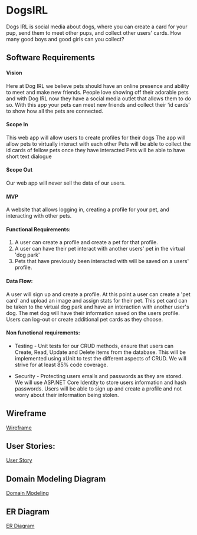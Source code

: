 # DogsIRL

Dogs IRL is social media about dogs, where you can create a card for your pup, send them to meet other pups, and collect other users' cards. How many good boys and good girls can you collect?

## Software Requirements
#### Vision
Here at Dog IRL we believe pets should have an online presence and ability to meet and make new friends. People love showing off their adorable pets and with Dog IRL now they have a social media outlet that allows them to do so. With this app your pets can meet new friends and collect their ‘id cards’ to show how all the pets are connected.

#### Scope In
This web app will allow users to create profiles for their dogs
The app will allow pets to virtually interact with each other
Pets will be able to collect the id cards of fellow pets once they have interacted
Pets will be able to have short text dialogue

#### Scope Out
Our web app will never sell the data of our users.

#### MVP
A website that allows logging in, creating a profile for your pet, and interacting with other pets.

#### Functional Requirements:

1. A user can create a profile and create a pet for that profile.
2. A user can have their pet interact with another users' pet in the virtual 'dog park'
3. Pets that have previously been interacted with will be saved on a users' profile.

#### Data Flow:
A user will sign up and create a profile. At this point a user can create a 'pet card' and upload an image and assign stats for their pet. This pet card can be taken to the virtual dog park and have an interaction with another user's dog. The met dog will have their information saved on the users profile. Users can log-out or create additional pet cards as they choose.

#### Non functional requirements:
- Testing - Unit tests for our CRUD methods, ensure that users can Create, Read, Update and Delete items from the database. This will be implemented using xUnit to test the different aspects of CRUD. We will strive for at least 85% code coverage.

- Security - Protecting users emails and passwords as they are stored. We will use ASP.NET Core Identity to store users information and hash passwords. Users will be able to sign up and create a profile and not worry about their information being stolen.


## Wireframe
[Wireframe](https://drive.google.com/file/d/11XJswLMZZBpF5W85VdL0VMDp647obemz/view)

## User Stories:
[User Story](https://trello.com/b/wQylG1k9/dogsirl)


## Domain Modeling Diagram
[Domain Modeling](https://drive.google.com/file/d/1p34mPbAOCoUien38DvbXNH40R1alwMz_/view?usp=sharing)


## ER Diagram
[ER Diagram](https://drive.google.com/file/d/1Of-FuAD_Dz1cdf47g0-0Bkk9ZcKOtaqH/view)

